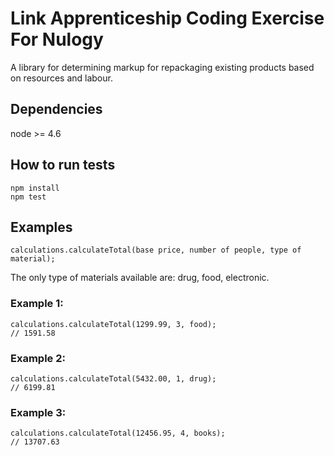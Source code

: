 # Link Apprenticeship Coding Exercise For Nulogy
A library for determining markup for repackaging existing products based on resources and labour.

## Dependencies
node >= 4.6

## How to run tests

```
npm install
npm test
```

## Examples

```
calculations.calculateTotal(base price, number of people, type of material);
```
The only type of materials available are: drug, food, electronic.

### Example 1:
    calculations.calculateTotal(1299.99, 3, food);
    // 1591.58

### Example 2:
    calculations.calculateTotal(5432.00, 1, drug);
    // 6199.81

### Example 3:
    calculations.calculateTotal(12456.95, 4, books);
    // 13707.63
